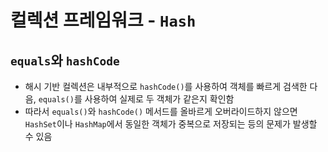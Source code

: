# 컬렉션 프레임워크 - `Hash`

## `equals`와 `hashCode`
- 해시 기반 컬렉션은 내부적으로 `hashCode()`를 사용하여 객체를 빠르게 검색한 다음, `equals()`를 사용하여 실제로 두 객체가 같은지 확인함
- 따라서 `equals()`와 `hashCode()` 메서드를 올바르게 오버라이드하지 않으면 `HashSet`이나 `HashMap`에서 동일한 객체가 중복으로 저장되는 등의 문제가 발생할 수 있음